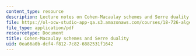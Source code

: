 ```yaml
---
content_type: resource
description: Lecture notes on Cohen-Macaulay schemes and Serre duality.
file: https://ol-ocw-studio-app-qa.s3.amazonaws.com/courses/18-726-algebraic-geometry-spring-2009/0ea66a0bdcf4f8127c826882531f1642_MIT18_726s09_lec25_serre_dual.pdf
file_type: application/pdf
resourcetype: Document
title: Cohen-Macaulay schemes and Serre duality
uid: 0ea66a0b-dcf4-f812-7c82-6882531f1642
---
```

